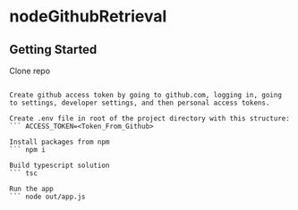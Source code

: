 # nodeGithubRetrieval

## Getting Started

Clone repo
``` git clone https://github.com/bgraefnitz/nodeGithubRetrieval.git

Create github access token by going to github.com, logging in, going to settings, developer settings, and then personal access tokens.

Create .env file in root of the project directory with this structure:
``` ACCESS_TOKEN=<Token_From_Github>

Install packages from npm
``` npm i

Build typescript solution
``` tsc

Run the app
``` node out/app.js
